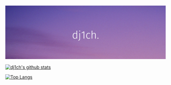 ![heading](https://github.com/dj1ch/dj1ch/blob/main/Add%20a%20subheading.png)

[![dj1ch's github stats](https://github-readme-stats.vercel.app/api?username=dj1ch&layout=compact&theme=dark)](https://github.com/yushi1007) 

[![Top Langs](https://github-readme-stats.vercel.app/api/top-langs/?username=dj1ch&layout=compact&theme=dark)](https://github.com/yushi1007)

<!---
dj1ch/dj1ch is a ✨ special ✨ repository because its `README.md` (this file) appears on your GitHub profile.
You can click the Preview link to take a look at your changes.
--->
